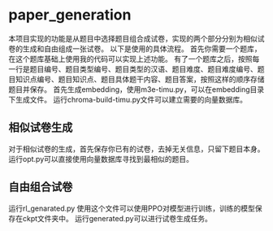# paper_generation
本项目实现的功能是从题目中选择题目组合成试卷，实现的两个部分分别为相似试卷的生成和自由组成一张试卷。
以下是使用的具体流程。
首先你需要一个题库，在这个题库基础上使用我的代码可以实现上述功能。
有了一个题库之后，按照每一行是题目编号、题目类型编号、题目类型的汉语、题目难度、题目难度编号、题目知识点编号、题目知识点、题目具体题干内容、题目答案，按照这样的顺序存储题目并保存。
首先生成embedding，使用m3e-timu.py，可以在embedding目录下生成文件。
运行chroma-build-timu.py文件可以建立需要的向量数据库。
## 相似试卷生成
对于相似试卷的生成，首先保存你已有的试卷，去掉无关信息，只留下题目本身。
运行opt.py可以直接使用向量数据库寻找到最相似的题目。

## 自由组合试卷
运行rl_genarated.py 使用这个文件可以使用PPO对模型进行训练，训练的模型保存在ckpt文件夹中。
运行generated.py可以进行试卷生成任务。
